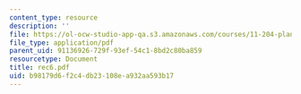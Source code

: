 ```yaml
---
content_type: resource
description: ''
file: https://ol-ocw-studio-app-qa.s3.amazonaws.com/courses/11-204-planning-communications-and-digital-media-fall-2004/b98179d6f2c4db23108ea932aa593b17_rec6.pdf
file_type: application/pdf
parent_uid: 91136926-729f-93ef-54c1-8bd2c80ba859
resourcetype: Document
title: rec6.pdf
uid: b98179d6-f2c4-db23-108e-a932aa593b17
---
```

